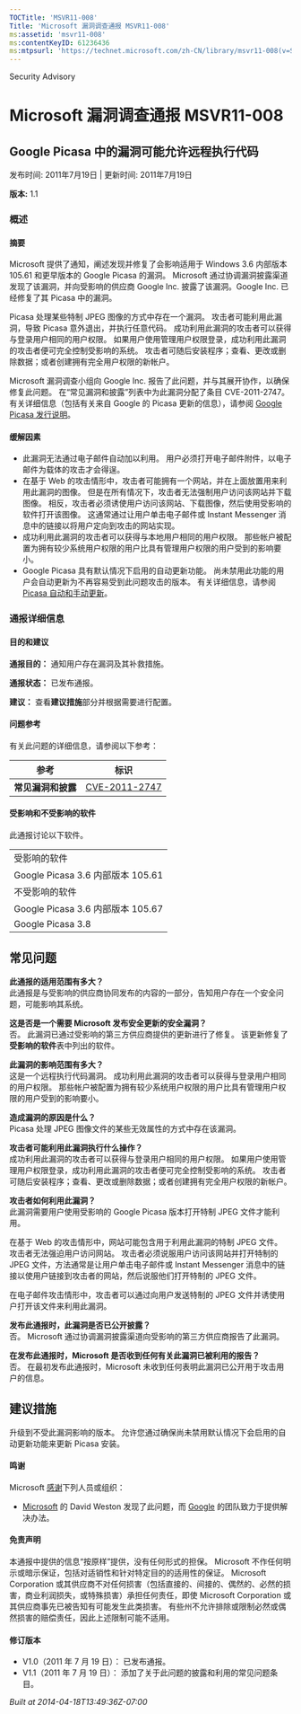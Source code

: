 ```yaml
---
TOCTitle: 'MSVR11-008'
Title: 'Microsoft 漏洞调查通报 MSVR11-008'
ms:assetid: 'msvr11-008'
ms:contentKeyID: 61236436
ms:mtpsurl: 'https://technet.microsoft.com/zh-CN/library/msvr11-008(v=Security.10)'
---
```


Security Advisory

Microsoft 漏洞调查通报 MSVR11-008
=================================

Google Picasa 中的漏洞可能允许远程执行代码
------------------------------------------

发布时间: 2011年7月19日 | 更新时间: 2011年7月19日

**版本:** 1.1

### 概述

#### 摘要

Microsoft 提供了通知，阐述发现并修复了会影响适用于 Windows 3.6 内部版本 105.61 和更早版本的 Google Picasa 的漏洞。 Microsoft 通过协调漏洞披露渠道发现了该漏洞，并向受影响的供应商 Google Inc. 披露了该漏洞。Google Inc. 已经修复了其 Picasa 中的漏洞。

Picasa 处理某些特制 JPEG 图像的方式中存在一个漏洞。 攻击者可能利用此漏洞，导致 Picasa 意外退出，并执行任意代码。 成功利用此漏洞的攻击者可以获得与登录用户相同的用户权限。 如果用户使用管理用户权限登录，成功利用此漏洞的攻击者便可完全控制受影响的系统。 攻击者可随后安装程序；查看、更改或删除数据；或者创建拥有完全用户权限的新帐户。

Microsoft 漏洞调查小组向 Google Inc. 报告了此问题，并与其展开协作，以确保修复此问题。 在“常见漏洞和披露”列表中为此漏洞分配了条目 CVE-2011-2747。 有关详细信息（包括有关来自 Google 的 Picasa 更新的信息），请参阅 [Google Picasa 发行说明](http://picasa.google.com/support/bin/static.py?hl=en&page=release_notes.cs&from=53209&rd=1)。

#### 缓解因素

-   此漏洞无法通过电子邮件自动加以利用。 用户必须打开电子邮件附件，以电子邮件为载体的攻击才会得逞。
-   在基于 Web 的攻击情形中，攻击者可能拥有一个网站，并在上面放置用来利用此漏洞的图像。 但是在所有情况下，攻击者无法强制用户访问该网站并下载图像。 相反，攻击者必须诱使用户访问该网站、下载图像，然后使用受影响的软件打开该图像。 这通常通过让用户单击电子邮件或 Instant Messenger 消息中的链接以将用户定向到攻击的网站实现。
-   成功利用此漏洞的攻击者可以获得与本地用户相同的用户权限。 那些帐户被配置为拥有较少系统用户权限的用户比具有管理用户权限的用户受到的影响要小。
-   Google Picasa 具有默认情况下启用的自动更新功能。 尚未禁用此功能的用户会自动更新为不再容易受到此问题攻击的版本。 有关详细信息，请参阅 [Picasa 自动和手动更新](http://picasa.google.com/support/bin/answer.py?answer=52532)。

### 通报详细信息

#### 目的和建议

**通报目的：** 通知用户存在漏洞及其补救措施。

**通报状态：** 已发布通报。

**建议：** 查看**建议措施**部分并根据需要进行配置。

#### 问题参考

有关此问题的详细信息，请参阅以下参考：

| 参考               | 标识                                                                             |
|--------------------|----------------------------------------------------------------------------------|
| **常见漏洞和披露** | [CVE-2011-2747](http://www.cve.mitre.org/cgi-bin/cvename.cgi?name=cve-2011-2747) |

#### 受影响和不受影响的软件

此通报讨论以下软件。

|                                   |
|-----------------------------------|
| 受影响的软件                      |
| Google Picasa 3.6 内部版本 105.61 |
| 不受影响的软件                    |
| Google Picasa 3.6 内部版本 105.67 |
| Google Picasa 3.8                 |

常见问题
--------


**此通报的适用范围有多大？**  
此通报是与受影响的供应商协同发布的内容的一部分，告知用户存在一个安全问题，可能影响其系统。

**这是否是一个需要 Microsoft 发布安全更新的安全漏洞？**  
否。 此漏洞已通过受影响的第三方供应商提供的更新进行了修复。 该更新修复了**受影响的软件**表中列出的软件。

**此漏洞的影响范围有多大？**  
这是一个远程执行代码漏洞。 成功利用此漏洞的攻击者可以获得与登录用户相同的用户权限。 那些帐户被配置为拥有较少系统用户权限的用户比具有管理用户权限的用户受到的影响要小。

**造成漏洞的原因是什么？**  
Picasa 处理 JPEG 图像文件的某些无效属性的方式中存在该漏洞。

**攻击者可能利用此漏洞执行什么操作？**  
成功利用此漏洞的攻击者可以获得与登录用户相同的用户权限。 如果用户使用管理用户权限登录，成功利用此漏洞的攻击者便可完全控制受影响的系统。 攻击者可随后安装程序；查看、更改或删除数据；或者创建拥有完全用户权限的新帐户。

**攻击者如何利用此漏洞？**  
此漏洞需要用户使用受影响的 Google Picasa 版本打开特制 JPEG 文件才能利用。

在基于 Web 的攻击情形中，网站可能包含用于利用此漏洞的特制 JPEG 文件。 攻击者无法强迫用户访问网站。 攻击者必须说服用户访问该网站并打开特制的 JPEG 文件，方法通常是让用户单击电子邮件或 Instant Messenger 消息中的链接以使用户链接到攻击者的网站，然后说服他们打开特制的 JPEG 文件。

在电子邮件攻击情形中，攻击者可以通过向用户发送特制的 JPEG 文件并诱使用户打开该文件来利用此漏洞。

**发布此通报时，此漏洞是否已公开披露？**  
否。 Microsoft 通过协调漏洞披露渠道向受影响的第三方供应商报告了此漏洞。

**在发布此通报时，Microsoft 是否收到任何有关此漏洞已被利用的报告？**  
否。 在最初发布此通报时，Microsoft 未收到任何表明此漏洞已公开用于攻击用户的信息。

建议措施
--------


升级到不受此漏洞影响的版本。 允许您通过确保尚未禁用默认情况下会启用的自动更新功能来更新 Picasa 安装。

#### 鸣谢

Microsoft [感谢](http://go.microsoft.com/fwlink/?linkid=21127)下列人员或组织：

-   [Microsoft](http://www.microsoft.com/) 的 David Weston 发现了此问题，而 [Google](http://www.google.com/) 的团队致力于提供解决办法。

#### 免责声明

本通报中提供的信息“按原样”提供，没有任何形式的担保。 Microsoft 不作任何明示或暗示保证，包括对适销性和针对特定目的的适用性的保证。 Microsoft Corporation 或其供应商不对任何损害（包括直接的、间接的、偶然的、必然的损害，商业利润损失，或特殊损害）承担任何责任，即使 Microsoft Corporation 或其供应商事先已被告知有可能发生此类损害。 有些州不允许排除或限制必然或偶然损害的赔偿责任，因此上述限制可能不适用。

#### 修订版本

-   V1.0（2011 年 7 月 19 日）： 已发布通报。
-   V1.1（2011 年 7 月 19 日）： 添加了关于此问题的披露和利用的常见问题条目。

*Built at 2014-04-18T13:49:36Z-07:00*

